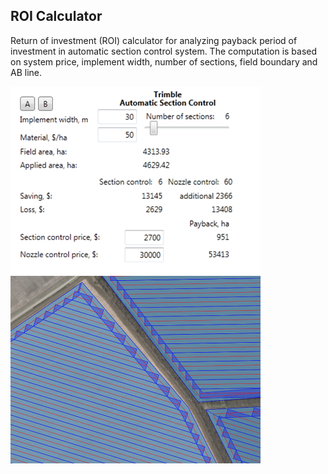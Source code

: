 ## ROI Calculator

Return of investment (ROI) calculator for analyzing payback period of investment in automatic section control system. The computation is based on system price, implement width, number of sections, field boundary and AB line.

<img width="400" src="https://github.com/pvvovan/CalcROI/blob/master/FlowCtrl/shot2.png" label="screenshot 1"><img width="400" src="https://github.com/pvvovan/CalcROI/blob/master/FlowCtrl/shot1.png" label="screenshot 2">
